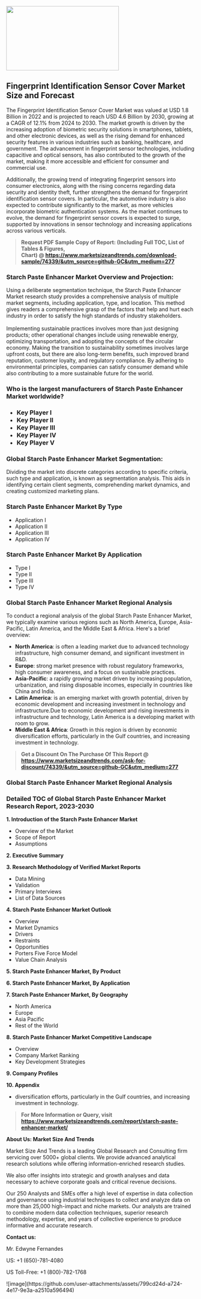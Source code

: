 <p><img class="alignnone size-medium wp-image-20088" src="https://ffe5etoiles.com/wp-content/uploads/2024/12/MST1-300x171.png" alt="" width="300" height="171" /></p><h2>Fingerprint Identification Sensor Cover Market Size and Forecast</h2><p>The Fingerprint Identification Sensor Cover Market was valued at USD 1.8 Billion in 2022 and is projected to reach USD 4.6 Billion by 2030, growing at a CAGR of 12.1% from 2024 to 2030. The market growth is driven by the increasing adoption of biometric security solutions in smartphones, tablets, and other electronic devices, as well as the rising demand for enhanced security features in various industries such as banking, healthcare, and government. The advancement in fingerprint sensor technologies, including capacitive and optical sensors, has also contributed to the growth of the market, making it more accessible and efficient for consumer and commercial use.</p><p>Additionally, the growing trend of integrating fingerprint sensors into consumer electronics, along with the rising concerns regarding data security and identity theft, further strengthens the demand for fingerprint identification sensor covers. In particular, the automotive industry is also expected to contribute significantly to the market, as more vehicles incorporate biometric authentication systems. As the market continues to evolve, the demand for fingerprint sensor covers is expected to surge, supported by innovations in sensor technology and increasing applications across various verticals.</p></p><blockquote id="" class=""><strong>Request PDF Sample Copy of Report: (Including Full TOC, List of Tables &amp; Figures, Chart)&nbsp;@&nbsp;<strong><a href="https://www.marketsizeandtrends.com/download-sample/74339/&utm_source=github-GC&utm_medium=277" target="_blank">https://www.marketsizeandtrends.com/download-sample/74339/&utm_source=github-GC&utm_medium=277</a></strong></strong></blockquote><h3 id="" class="">Starch Paste Enhancer Market&nbsp;Overview and Projection:</h3><p id="" class="">Using a deliberate segmentation technique, the Starch Paste Enhancer Market research study provides a comprehensive analysis of multiple market segments, including application, type, and location. This method gives readers a comprehensive grasp of the factors that help and hurt each industry in order to satisfy the high standards of industry stakeholders. <br /> <br />Implementing sustainable practices involves more than just designing products; other operational changes include using renewable energy, optimizing transportation, and adopting the concepts of the circular economy. Making the transition to sustainability sometimes involves large upfront costs, but there are also long-term benefits, such improved brand reputation, customer loyalty, and regulatory compliance. By adhering to environmental principles, companies can satisfy consumer demand while also contributing to a more sustainable future for the world.</p><h3 id="" class="">Who is the largest manufacturers of&nbsp;Starch Paste Enhancer Market worldwide?</h3><h3 class=""><p><ul><li>Key Player I </li><li> Key Player II </li><li> Key Player III </li><li> Key Player IV </li><li> Key Player V</li></ul></p></h3><h3 id="" class="">Global&nbsp;Starch Paste Enhancer Market Segmentation:</h3><p id="" class="">Dividing the market into discrete categories according to specific criteria, such type and application, is known as segmentation analysis. This aids in identifying certain client segments, comprehending market dynamics, and creating customized marketing plans.</p><h3 id="" class="">Starch Paste Enhancer Market&nbsp;By Type</h3><p><p><ul><li>Application I</li><li> Application II</li><li> Application III</li><li> Application IV</p></li></ul></p></p><h3 id="" class="">Starch Paste Enhancer Market&nbsp;By Application</h3><p class=""><p><ul><li>Type I</li><li> Type II</li><li> Type III</li><li> Type IV</li></ul></p></p><h3 id="" class="">Global Starch Paste Enhancer Market Regional Analysis</h3><p id="" class="">To conduct a regional analysis of the global Starch Paste Enhancer Market, we typically examine various regions such as North America, Europe, Asia-Pacific, Latin America, and the Middle East &amp; Africa. Here's a brief overview:</p><ul><li><strong>North America</strong>: is often a leading market due to advanced technology infrastructure, high consumer demand, and significant investment in R&amp;D.</li><li><strong>Europe</strong>: strong market presence with robust regulatory frameworks, high consumer awareness, and a focus on sustainable practices.</li><li><strong>Asia-Pacific</strong>: a rapidly growing market driven by increasing population, urbanization, and rising disposable incomes, especially in countries like China and India.</li><li><strong>Latin America</strong>: is an emerging market with growth potential, driven by economic development and increasing investment in technology and infrastructure.Due to economic development and rising investments in infrastructure and technology, Latin America is a developing market with room to grow.</li><li><strong>Middle East &amp; Africa</strong>: Growth in this region is driven by economic diversification efforts, particularly in the Gulf countries, and increasing investment in technology.</li></ul><blockquote id="" class=""><strong>Get a Discount On The Purchase Of This Report @ <strong><a href="https://www.marketsizeandtrends.com/ask-for-discount/74339/&utm_source=github-GC&utm_medium=277" target="_blank">https://www.marketsizeandtrends.com/ask-for-discount/74339/&utm_source=github-GC&utm_medium=277</a></strong></strong></blockquote><h3 id="" class="">Global Starch Paste Enhancer Market Regional Analysis</h3><h3 id="" class="">Detailed TOC of Global Starch Paste Enhancer Market Research Report, 2023-2030</h3><p id="" class=""><strong>1. Introduction of the Starch Paste Enhancer Market</strong></p><ul><li>Overview of the Market</li><li>Scope of Report</li><li>Assumptions</li></ul><p id="" class=""><strong>2. Executive Summary</strong></p><p id="" class=""><strong>3. Research Methodology of Verified Market Reports</strong></p><ul><li>Data Mining</li><li>Validation</li><li>Primary Interviews</li><li>List of Data Sources</li></ul><p id="" class=""><strong>4. Starch Paste Enhancer Market Outlook</strong></p><ul><li>Overview</li><li>Market Dynamics</li><li>Drivers</li><li>Restraints</li><li>Opportunities</li><li>Porters Five Force Model</li><li>Value Chain Analysis</li></ul><p id="" class=""><strong>5. Starch Paste Enhancer Market, By Product</strong></p><p id="" class=""><strong>6. Starch Paste Enhancer Market, By Application</strong></p><p id="" class=""><strong>7. Starch Paste Enhancer Market, By Geography</strong></p><ul><li>North America</li><li>Europe</li><li>Asia Pacific</li><li>Rest of the World</li></ul><p id="" class=""><strong>8. Starch Paste Enhancer Market Competitive Landscape</strong></p><ul><li>Overview</li><li>Company Market Ranking</li><li>Key Development Strategies</li></ul><p id="" class=""><strong>9. Company Profiles</strong></p><p id="" class=""><strong>10. Appendix</strong></p><ul><li>diversification efforts, particularly in the Gulf countries, and increasing investment in technology.</li></ul><blockquote id="" class=""><strong>For More Information or Query, visit <strong><strong><a href="https://www.marketsizeandtrends.com/report/starch-paste-enhancer-market/" target="_blank">https://www.marketsizeandtrends.com/report/starch-paste-enhancer-market/</a></strong></strong></strong></blockquote><p id="" class=""><strong>About Us: Market Size And Trends</strong></p><p id="" class="">Market Size And Trends is a leading Global Research and Consulting firm servicing over 5000+ global clients. We provide advanced analytical research solutions while offering information-enriched research studies.</p><p id="" class="">We also offer insights into strategic and growth analyses and data necessary to achieve corporate goals and critical revenue decisions.</p><p id="" class="">Our 250 Analysts and SMEs offer a high level of expertise in data collection and governance using industrial techniques to collect and analyze data on more than 25,000 high-impact and niche markets. Our analysts are trained to combine modern data collection techniques, superior research methodology, expertise, and years of collective experience to produce informative and accurate research.</p><p id="" class=""><strong>Contact us:</strong></p><p id="" class="">Mr. Edwyne Fernandes</p><p id="" class="">US: +1 (650)-781-4080</p><p id="" class="">US Toll-Free: +1 (800)-782-1768</p>
![image](https://github.com/user-attachments/assets/799cd24d-a724-4e17-9e3a-a2510a596494)
